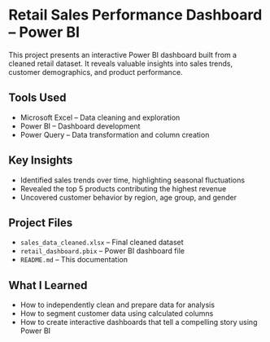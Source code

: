 # Retail Sales Performance Dashboard – Power BI

This project presents an interactive Power BI dashboard built from a cleaned retail dataset. It reveals valuable insights into sales trends, customer demographics, and product performance.

## Tools Used
- Microsoft Excel – Data cleaning and exploration
- Power BI – Dashboard development
- Power Query – Data transformation and column creation

## Key Insights
- Identified sales trends over time, highlighting seasonal fluctuations
- Revealed the top 5 products contributing the highest revenue
- Uncovered customer behavior by region, age group, and gender

## Project Files
- `sales_data_cleaned.xlsx` – Final cleaned dataset
- `retail_dashboard.pbix` – Power BI dashboard file
- `README.md` – This documentation

## What I Learned
- How to independently clean and prepare data for analysis
- How to segment customer data using calculated columns
- How to create interactive dashboards that tell a compelling story using Power BI
